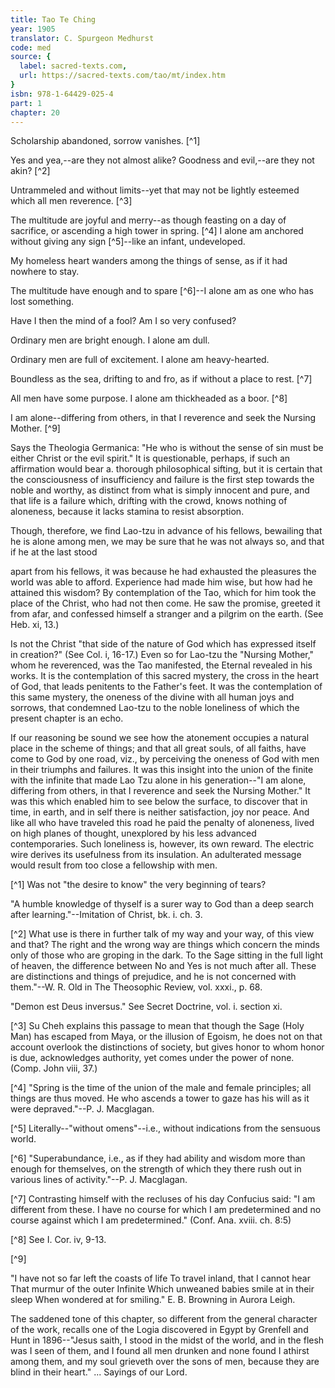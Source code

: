 ```yaml
---
title: Tao Te Ching
year: 1905
translator: C. Spurgeon Medhurst
code: med
source: {
  label: sacred-texts.com,
  url: https://sacred-texts.com/tao/mt/index.htm
}
isbn: 978-1-64429-025-4
part: 1
chapter: 20
---
```

Scholarship abandoned, sorrow vanishes. [^1]

Yes and yea,--are they not almost alike? Goodness and evil,--are they not akin? [^2]

Untrammeled and without limits--yet that may not be lightly esteemed which all men reverence. [^3]

The multitude are joyful and merry--as though feasting on a day of sacrifice, or ascending a high tower in spring. [^4] I alone am anchored without giving any sign [^5]--like an infant, undeveloped.

My homeless heart wanders among the things of sense, as if it had nowhere to stay.

The multitude have enough and to spare [^6]--I alone am as one who has lost something.

Have I then the mind of a fool? Am I so very confused?

Ordinary men are bright enough. I alone am dull.

Ordinary men are full of excitement. I alone am heavy-hearted.

Boundless as the sea, drifting to and fro, as if without a place to rest. [^7]

All men have some purpose. I alone am thickheaded as a boor. [^8]

I am alone--differing from others, in that I reverence and seek the Nursing Mother. [^9]

Says the Theologia Germanica: "He who is without the sense of sin must be either Christ or the evil spirit." It is questionable, perhaps, if such an affirmation would bear a. thorough philosophical sifting, but it is certain that the consciousness of insufficiency and failure is the first step towards the noble and worthy, as distinct from what is simply innocent and pure, and that life is a failure which, drifting with the crowd, knows nothing of aloneness, because it lacks stamina to resist absorption.

Though, therefore, we find Lao-tzu in advance of his fellows, bewailing that he is alone among men, we may be sure that he was not always so, and that if he at the last stood

apart from his fellows, it was because he had exhausted the pleasures the world was able to afford. Experience had made him wise, but how had he attained this wisdom? By contemplation of the Tao, which for him took the place of the Christ, who had not then come. He saw the promise, greeted it from afar, and confessed himself a stranger and a pilgrim on the earth. (See Heb. xi, 13.)

Is not the Christ "that side of the nature of God which has expressed itself in creation?" (See Col. i, 16-17.) Even so for Lao-tzu the "Nursing Mother," whom he reverenced, was the Tao manifested, the Eternal revealed in his works. It is the contemplation of this sacred mystery, the cross in the heart of God, that leads penitents to the Father's feet. It was the contemplation of this same mystery, the oneness of the divine with all human joys and sorrows, that condemned Lao-tzu to the noble loneliness of which the present chapter is an echo.

If our reasoning be sound we see how the atonement occupies a natural place in the scheme of things; and that all great souls, of all faiths, have come to God by one road, viz., by perceiving the oneness of God with men in their triumphs and failures. It was this insight into the union of the finite with the infinite that made Lao Tzu alone in his generation--"I am alone, differing from others, in that I reverence and seek the Nursing Mother." It was this which enabled him to see below the surface, to discover that in time, in earth, and in self there is neither satisfaction, joy nor peace. And like all who have traveled this road he paid the penalty of aloneness, lived on high planes of thought, unexplored by his less advanced contemporaries. Such loneliness is, however, its own reward. The electric wire derives its usefulness from its insulation. An adulterated message would result from too close a fellowship with men.



[^1] Was not "the desire to know" the very beginning of tears?

"A humble knowledge of thyself is a surer way to God than a deep search after learning."--Imitation of Christ, bk. i. ch. 3.

[^2] What use is there in further talk of my way and your way, of this view and that? The right and the wrong way are things which concern the minds only of those who are groping in the dark. To the Sage sitting in the full light of heaven, the difference between No and Yes is not much after all. These are distinctions and things of prejudice, and he is not concerned with them."--W. R. Old in The Theosophic Review, vol. xxxi., p. 68.

"Demon est Deus inversus." See Secret Doctrine, vol. i. section xi.

[^3] Su Cheh explains this passage to mean that though the Sage (Holy Man) has escaped from Maya, or the illusion of Egoism, he does not on that account overlook the distinctions of society, but gives honor to whom honor is due, acknowledges authority, yet comes under the power of none. (Comp. John viii, 37.)

[^4] "Spring is the time of the union of the male and female principles; all things are thus moved. He who ascends a tower to gaze has his will as it were depraved."--P. J. Macglagan.

[^5] Literally--"without omens"--i.e., without indications from the sensuous world.

[^6] "Superabundance, i.e., as if they had ability and wisdom more than enough for themselves, on the strength of which they there rush out in various lines of activity."--P. J. Macglagan.

[^7] Contrasting himself with the recluses of his day Confucius said: "I am different from these. I have no course for which I am predetermined and no course against which I am predetermined." (Conf. Ana. xviii. ch. 8:5)

[^8] See I. Cor. iv, 9-13.

[^9]

"I have not so far left the coasts of life
To travel inland, that I cannot hear
That murmur of the outer Infinite
Which unweaned babies smile at in their sleep
When wondered at for smiling."
E. B. Browning in Aurora Leigh.

The saddened tone of this chapter, so different from the general character of the work, recalls one of the Logia discovered in Egypt by Grenfell and Hunt in 1896--"Jesus saith, I stood in the midst of the world, and in the flesh was I seen of them, and I found all men drunken and none found I athirst among them, and my soul grieveth over the sons of men, because they are blind in their heart." ... Sayings of our Lord.
